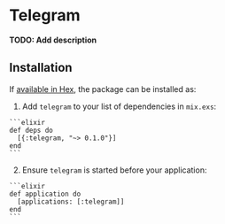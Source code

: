 # Telegram

**TODO: Add description**

## Installation

If [available in Hex](https://hex.pm/docs/publish), the package can be installed as:

  1. Add `telegram` to your list of dependencies in `mix.exs`:

    ```elixir
    def deps do
      [{:telegram, "~> 0.1.0"}]
    end
    ```

  2. Ensure `telegram` is started before your application:

    ```elixir
    def application do
      [applications: [:telegram]]
    end
    ```

